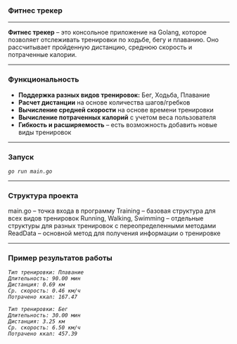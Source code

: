 
### Фитнес трекер
***
**Фитнес трекер** – это консольное приложение на Golang, которое позволяет отслеживать тренировки по ходьбе, бегу и плаванию. Оно рассчитывает пройденную дистанцию, среднюю скорость и потраченные калории.
***
### Функциональность
- **Поддержка разных видов тренировок:** Бег, Ходьба, Плавание
- **Расчет дистанции** на основе количества шагов/гребков
- **Вычисление средней скорости** на основе времени тренировки
- **Вычисление потраченных калорий** с учетом веса пользователя
- **Гибкость и расширяемость** – есть возможность добавить новые виды тренировок
***
### Запуск
*`go run main.go`*
***
### Структура проекта
main.go – точка входа в программу
Training – базовая структура для всех видов тренировок
Running, Walking, Swimming – отдельные структуры для разных тренировок с переопределенными методами
ReadData – основной метод для получения информации о тренировке
***
### Пример результатов работы
*`Тип тренировки: Плавание`*  
*`Длительность: 90.00 мин`*  
*`Дистанция: 0.69 км`*  
*`Ср. скорость: 0.46 км/ч`*  
*`Потрачено ккал: 167.47`*

*`Тип тренировки: Бег`*  
*`Длительность: 30.00 мин`*  
*`Дистанция: 3.25 км`*  
*`Ср. скорость: 6.50 км/ч`*  
*`Потрачено ккал: 457.39`*  
